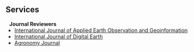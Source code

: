## Services

<h4 style="margin:0 10px 0;">Journal Reviewers</h4>

<ul style="margin:0 0 20px;">
  <li><a href="https://www.sciencedirect.com/journal/international-journal-of-applied-earth-observation-and-geoinformation"><autocolor>International Journal of Applied Earth Observation and Geoinformation</autocolor></a></li>
  <li><a href="https://www.tandfonline.com/journals/tjde20"><autocolor>International Journal of Digital Earth</autocolor></a></li>
  <li><a href="https://acsess.onlinelibrary.wiley.com/journal/143506450"><autocolor>Agronomy Journal</autocolor></a></li>
</ul>
